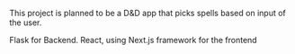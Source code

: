 This project is planned to be a D&D app that picks spells based on input of the user.


Flask for Backend.
React, using Next.js framework for the frontend
